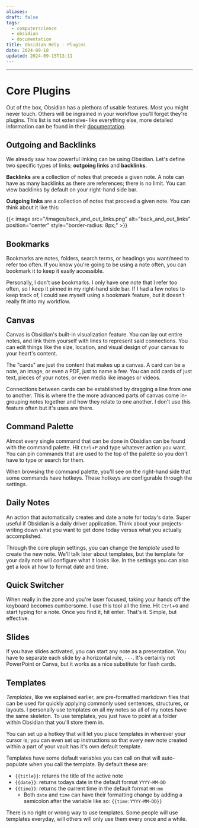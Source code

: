 ```yaml
---
aliases: 
draft: false
tags:
  - computerscience
  - obsidian
  - documentation
title: Obsidian Help - Plugins
date: 2024-09-10
updated: 2024-09-15T13:11
---
```


-------------------------------------------------------------------------------

# Core Plugins

Out of the box, Obsidian has a plethora of usable features. Most you might never touch. Others will be ingrained in your workflow you'll forget they're plugins. This list is not extensive- like everything else, more detailed information can be found in their [documentation](https://help.obsidian.md/Plugins/Core+plugins).

## Outgoing and Backlinks

We already saw how powerful linking can be using Obsidian. Let's define two specific types of links; **outgoing links** and **backlinks**.

**Backlinks** are a collection of notes that precede a given note. A note can have as many backlinks as there are references; there is no limit. You can view backlinks by default on your right-hand side bar.

**Outgoing links** are a collection of notes that proceed a given note. You can think about it like this:

{{< image src="/images/back_and_out_links.png" alt="back_and_out_links" position="center" style="border-radius: 8px;" >}} 

## Bookmarks

Bookmarks are notes, folders, search terms, or headings you want/need to refer too often. If you know you're going to be using a note often, you can bookmark it to keep it easily accessible.

Personally, I don't use bookmarks. I only have one note that I refer too often, so I keep it pinned in my right-hand side bar. If I had a few notes to keep track of, I could see myself using a bookmark feature, but it doesn't really fit into my workflow.


## Canvas

Canvas is Obsidian's built-in visualization feature. You can lay out entire notes, and link them yourself with lines to represent said connections. You can edit things like the size, location, and visual design of your canvas to your heart's content.

The "cards" are just the content that makes up a canvas. A card can be a note, an image, or even a PDF, just to name a few. You can add cards of just text, pieces of your notes, or even media like images or videos. 

Connections between cards can be established by dragging a line from one to another. This is where the the more advanced parts of canvas come in- grouping notes together and how they relate to one another. I don't use this feature often but it's uses are there.


## Command Palette

Almost every single command that can be done in Obsidian can be found with the command palette. Hit `Ctrl`+`P` and type whatever action you want. You can pin commands that are used to the top of the palette so you don't have to type or search for them.

When browsing the command palette, you'll see on the right-hand side that some commands have hotkeys. These hotkeys are configurable through the settings.


## Daily Notes

An action that automatically creates and date a note for today's date. Super useful if Obsidian is a daily driver application. Think about your projects- writing down what you want to get done today versus what you actually accomplished. 

Through the core plugin settings, you can change the *template* used to create the new note. We'll talk later about templates, but the template for your daily note will configure what it looks like. In the settings you can also get a look at how to format date and time.


## Quick Switcher

When really in the zone and you're laser focused, taking your hands off the keyboard becomes cumbersome. I use this tool all the time. Hit `Ctrl`+`O` and start typing for a note. Once you find it, hit enter. That's it. Simple, but effective.


## Slides

If you have slides activated, you can start any note as a presentation. You have to separate each slide by a horizontal rule, `---`. It's certainly not PowerPoint or Canva, but it works as a nice substitute for flash cards.


## Templates

*Templates*, like we explained earlier, are pre-formatted markdown files that can be used for quickly applying commonly used sentences, structures, or layouts. I personally use templates on all my notes so all of my notes have the same skeleton. To use templates, you just have to point at a folder within Obsidian that you'll store them in.

You can set up a hotkey that will let you place templates in wherever your cursor is; you can even set up instructions so that every new note created within a part of your vault has it's own default template. 

Templates have some default variables you can call on that will auto-populate when you call the template. By default these are:

- `{{title}}`: returns the title of the active note
- `{{date}}`: returns todays date in the default format `YYYY-MM-DD`
- `{{time}}`: returns the current time in the default format `HH:mm`
	- Both `date` and `time` can have their formatting change by adding a semicolon after the variable like so: `{{time:YYYY-MM-DD}}`

There is no right or wrong way to use templates. Some people will use templates everyday, will others will only use them every once and a while. 
